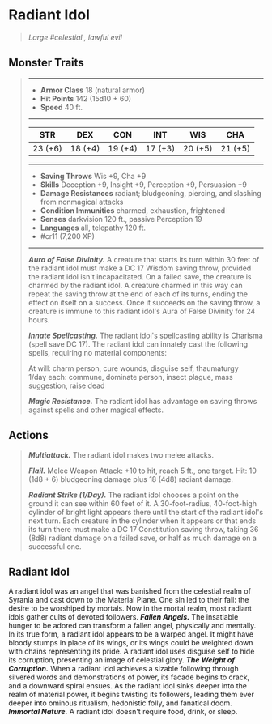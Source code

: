 # Radiant Idol
>*Large #celestial , lawful evil*
## Monster Traits
>___
>- **Armor Class** 18 (natural armor)
>- **Hit Points** 142 (15d10 + 60)
>- **Speed** 40 ft.
>___
>|STR|DEX|CON|INT|WIS|CHA|
>|:---:|:---:|:---:|:---:|:---:|:---:|
>|23 (+6)|18 (+4)|19 (+4)|17 (+3)|20 (+5)|21 (+5)|
>___
>- **Saving Throws** Wis +9, Cha +9
>- **Skills** Deception +9, Insight +9, Perception +9, Persuasion +9
>- **Damage Resistances** radiant; bludgeoning, piercing, and slashing from nonmagical attacks
>- **Condition Immunities** charmed, exhaustion, frightened
>- **Senses** darkvision 120 ft., passive Perception 19
>- **Languages** all, telepathy 120 ft.
>- #cr11 (7,200 XP)
>___
>***Aura of False Divinity.*** A creature that starts its turn within 30 feet of the radiant idol must make a DC 17 Wisdom saving throw, provided the radiant idol isn't incapacitated. On a failed save, the creature is charmed by the radiant idol. A creature charmed in this way can repeat the saving throw at the end of each of its turns, ending the effect on itself on a success. Once it succeeds on the saving throw, a creature is immune to this radiant idol's Aura of False Divinity for 24 hours.  
>
>***Innate Spellcasting.*** The radiant idol's spellcasting ability is Charisma (spell save DC 17). The radiant idol can innately cast the following spells, requiring no material components:  
>
>At will: charm person, cure wounds, disguise self, thaumaturgy  
>1/day each: commune, dominate person, insect plague, mass suggestion, raise dead  
>
>
>***Magic Resistance.*** The radiant idol has advantage on saving throws against spells and other magical effects.  
>
## Actions
>***Multiattack.*** The radiant idol makes two melee attacks.  
>
>***Flail.*** Melee Weapon Attack: +10 to hit, reach 5 ft., one target. Hit: 10 (1d8 + 6) bludgeoning damage plus 18 (4d8) radiant damage.  
>
>***Radiant Strike (1/Day).*** The radiant idol chooses a point on the ground it can see within 60 feet of it. A 30-foot-radius, 40-foot-high cylinder of bright light appears there until the start of the radiant idol's next turn. Each creature in the cylinder when it appears or that ends its turn there must make a DC 17 Constitution saving throw, taking 36 (8d8) radiant damage on a failed save, or half as much damage on a successful one.
## Radiant Idol
A radiant idol was an angel that was banished from the celestial realm of Syrania and cast down to the Material Plane. One sin led to their fall: the desire to be worshiped by mortals. Now in the mortal realm, most radiant idols gather cults of devoted followers.
***Fallen Angels.*** The insatiable hunger to be adored can transform a fallen angel, physically and mentally. In its true form, a radiant idol appears to be a warped angel. It might have bloody stumps in place of its wings, or its wings could be weighted down with chains representing its pride. A radiant idol uses disguise self to hide its corruption, presenting an image of celestial glory.
***The Weight of Corruption.*** When a radiant idol achieves a sizable following through silvered words and demonstrations of power, its facade begins to crack, and a downward spiral ensues. As the radiant idol sinks deeper into the realm of material power, it begins twisting its followers, leading them ever deeper into ominous ritualism, hedonistic folly, and fanatical doom.
***Immortal Nature.*** A radiant idol doesn't require food, drink, or sleep.